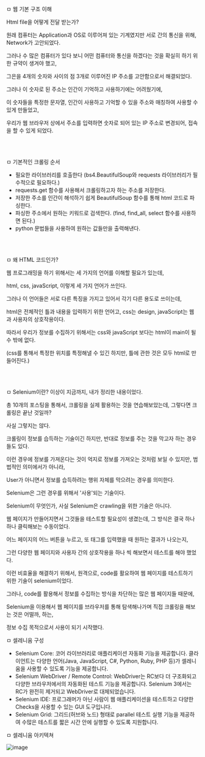 ㅁ 웹 기본 구조 이해

Html file을 어떻게 전달 받는가?

원래 컴퓨터는 Application과 OS로 이루어져 있는 기계였지만 서로 간의 통신을 위해, Network가 고안되었다.

그러나 수 많은 컴퓨터가 있다 보니 어떤 컴퓨터와 통신을 하겠다는 것을 확실히 하기 위한 규약이 생겨야 했고,

그은을 4개의 숫자와 사이의 점 3개로 이루어진 IP 주소를 고안함으로서 해결되었다.

 
그러나 이 숫자로 된 주소는 인간이 기억하고 사용하기에는 어려웠기에,

이 숫자들을 특정한 문자열, 인간이 사용하고 기억할 수 있을 주소와 매칭하여 사용할 수 있게 만들었고,

우리가 웹 브라우저 상에서 주소를 입력하면 숫자로 되어 있는 IP 주소로 변경되어, 접속을 할 수 있게 되었다.

<br>
<br>

ㅁ 기본적인 크롤링 순서

- 필요한 라이브러리를 호출한다 (bs4.BeautifulSoup와 requests 라이브러리가 필수적으로 필요하다.)
- requests.get 함수를 사용해서 크롤링하고자 하는 주소를 저장한다.
- 저장한 주소를 인간이 해석하기 쉽게 BeautifulSoup 함수를 통해 html 코드로 파싱한다.
- 파싱한 주소에서 원하는 키워드로 검색한다. (find, find_all, select 함수를 사용하면 된다.)
- python 문법들을 사용하여 원하는 값들만을 출력해낸다.


<br>
<br>


ㅁ 왜 HTML 코드인가?

웹 프로그래밍을 하기 위해서는 세 가지의 언어를 이해할 필요가 있는데,

html, css, javaScript, 이렇게 세 가지 언어가 쓰인다.

그러나 이 언어들은 서로 다른 특징을 가지고 있어서 각기 다른 용도로 쓰이는데,

html은 전체적인 틀과 내용을 입력하기 위한 언어고, css는 design, javaScript는 웹과 사용자의 상호작용이다.

따라서 우리가 정보를 수집하기 위해서는 css와 javaScript 보다는 html이 main이 될 수 밖에 없다.

(css를 통해서 특정한 위치를 특정해낼 수 있긴 하지만, 틀에 관한 것은 모두 html로 만들어진다.)

 <br>
<br>



ㅁ Selenium이란?
이상이 지금까지, 내가 정리한 내용이었다.

총 10개의 포스팅을 통해서, 크롤링을 실제 활용하는 것을 연습해보았는데, 그렇다면 크롤링은 끝난 것일까?

사실 그렇지는 않다.

크롤링이 정보를 습득하는 기술이긴 하지만, 반대로 정보를 주는 것을 막고자 하는 경우들도 있다.

이런 경우에 정보를 가져온다는 것이 억지로 정보를 가져오는 것처럼 보일 수 있지만, 범법적인 의미에서가 아니라,

User가 아니면서 정보를 습득하려는 행위 자체를 막으려는 경우를 의미한다.

Selenium은 그런 경우를 위해서 '사용'되는 기술이다.

 

Selenium이 무엇인가, 사실 Selenium은 crawling을 위한 기술은 아니다.

웹 페이지가 만들어지면서 그것들을 테스트할 필요성이 생겼는데, 그 방식은 결국 하나 하나 클릭해보는 수동이었다.

어느 페이지의 어느 버튼을 누르고, 또 태그를 입력했을 때 원하는 결과가 나오는지,

그런 다양한 웹 페이지와 사용자 간의 상호작용을 하나 씩 해보면서 테스트를 해야 했었다.

이런 비효율을 해결하기 위해서, 원격으로, code를 활요하여 웹 페이지를 테스트하기 위한 기술이 selenium이었다.

 

그러나, code를 활용해서 정보를 수집하는 방식을 차단하는 많은 웹 페이지들 때문에,

Selenium을 이용해서 웹 페이지를 브라우저를 통해 탐색해나가며 직접 크롤링을 해보는 것은 어떨까, 하는,

정보 수집 목적으로서 사용이 되기 시작했다.


ㅁ 셀레니움 구성

- Selenium Core: 코어 라이브러리로 애플리케이션 자동화 기능을 제공합니다. 클라이언트는 다양한 언어(Java, JavaScript, C#, Python, Ruby, PHP 등)가 셀레니움을 사용할 수 있도록 기능을 제공합니다.
- Selenium WebDriver / Remote Control: WebDriver는 RC보다 더 구조화되고 다양한 브라우저에서의 자동화된 테스트 기능을 제공합니다. Selenium 3에서는 RC가 완전히 제거되고 WebDriver로 대체되었습니다.
- Selenium IDE: 프로그래머가 아닌 사람이 웹 애플리케이션을 테스트하고 다양한 Checks을 사용할 수 있는 GUI 도구입니다.
- Selenium Grid: 그리드(허브와 노드) 형태로 parallel 테스트 실행 기능을 제공하여 수많은 테스트를 짧은 시간 안에 실행할 수 있도록 지원합니다. 


ㅁ 셀레니움 아키텍쳐

![image](https://user-images.githubusercontent.com/62640332/150164952-fb602928-79af-43cc-a45d-f6b5a14bec50.png)

